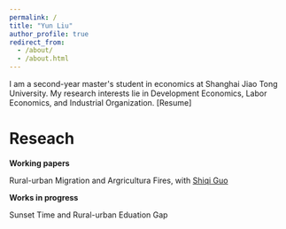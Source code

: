 ```yaml
---
permalink: /
title: "Yun Liu"
author_profile: true
redirect_from: 
  - /about/
  - /about.html
---
```


I am a second-year master's student in economics at Shanghai Jiao Tong University. My research interests lie in Development Economics, Labor Economics, and Industrial Organization. [Resume]

Reseach
======
**Working papers**

Rural-urban Migration and Argricultura Fires, with [Shiqi Guo](https://www.acem.sjtu.edu.cn/en/faculty/guoshiqi.html)

**Works in progress**

Sunset Time and Rural-urban Eduation Gap
